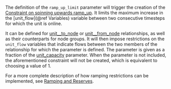 The definition of the `ramp_up_limit` parameter will trigger the creation of the [Constraint on spinning upwards ramp_up](@ref). It limits the maximum increase in the [unit_flow](@ref Variables) variable between two consecutive timesteps for which the unit is online.

It can be defined for [unit__to_node](@ref) or [unit__from_node](@ref) relationships, as well as their counterparts for node groups. It will then impose restrictions on the `unit_flow` variables that indicate flows between the two members of the relationship for which the parameter is defined. The parameter is given as a fraction of the [unit\_capacity](@ref) parameter. When the parameter is not included, the aforementioned constraint will not be created, which is equivalent to choosing a value of 1.

For a more complete description of how ramping restrictions can be implemented, see [Ramping and Reserves](@ref).
